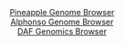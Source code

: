 <div id="Pineapple_Genome_Browser" align="center">
  <a href="https://igv.org/app/?sessionURL=blob:zZJfb5swFMW_i6VWm0TAQICAFE1JlqZpm0xpQtNRVciAIVbAZrZD_inffV60aS.r1DxsmuQH..ra95zj3xE0mAvCKAiApZuObppAA2LFtnNU1SWeogoLEOSoFFgDHOeYY5piEBxBjoRE4eODurmSshaBYRBZtypEC6YLW0cVOjCKtkJPWWUMWFmihHEkGRdGn6OGGaRoWlucoLrW1Wxbd4wMSWSgsl4xKphRY1rEW_Ve_KsUF5iyCsfVppTkLCBWepTGTM_Rp95y3ktTLMQ93o.zbu9.3Huyh2E0cgdR.OV2GbrL6zkpKJIbjrv9ZBqOnxfRldWXljs42PAJlbMZTci2HV7Zn6.Hu5pwLLqmZ3bsjms7bRUNoRne_U.u1SIXOq.WyvMiYqsk_zqCxJ2sm73sDac7ZzcZv.H8pIGSpRvFAkhX3AtMqNnQ1RzLbf3Ymh0NQl_lwxkBwcurBiRH6Vq1vxyB3NeKGCDwt80ZHg0wnmEOgpYPoWf6vuW0vTb0ffOkHcGGl38v3Jvw0feg1bMsN85JKRXOWSxoLXREqd6kuV4cLkyzYAtrko5WpjVcDEajvT8vZBgN.fOh.GOWjvKvRp8_UBl9j6J_wt17hOgyuRS2bFfceTNrPQqdqFnXw4jfPCxvw9xuizfjuSyanPEKSdWvKur4k7YGcYKoVIWGCJKQksj9UqXItiAwLVtBC1JWMkUh4EXyAWpQMx348Tec9un19B0-">Pineapple Genome Browser</a>
</div>
<div id="Alphonso_Genome_Browser" align="center">
  <a href="https://igv.org/app/?sessionURL=blob:zZJbb9owGIb_i6VWmxSS2IGcJDSlpQcoW0cZzWhVRU5wgtvEDrYToIj_PrfatJtOKhebJvnC_uTD.z1.dqAlQlLOQAiQCXsmhMAAcsnXU1zVJfmCKyJBmONSEgMIkhNBWEZAuAM5lgrPbsb65FKpWoaWRVXdqTAruCkdE1f4mTO8lmbGK.uUlyVOucCKC2mdCNxyixZtZ01SXNemftsxe9YCK2zhsl5yJrlVE1Yka31f8quUFITxiiRVUyr6GiDReXTGhZnjT1E8jbKMSHlFtsNFP7oaRrfO2ezuwj29m11fxjM3Pp7SgmHVCNIno.3pBI3zzZidXzjDkZvG_DMiaO7Pj5zB8dmmpoLIPvSg7_hu1_c0GMoWZPM_9awHPbDvFRpdwKvrbHCEzmnO0s3ArWKSF4_Vds7f7NwHewOUPGu0CSBbCi.EtuHYrtFDbudlCn3DtgPNR3AKwvsHAyiBsye9_X4H1LbWvgBJVs2rOgbgYkEECDuBbXswCFCv63XtIIB7YwcaUf49uOezm8CzUYSQm.S0VFrmRSJZLU3MmNlmuVk8H0iTTSb5EToh_hS2X8eczS.jaPDYfKNN3M3.QNMA.vHXL9StvifTPzHvPUFMlR6qG6w0HuoNn.z6Nv4e8JV9t4K99PZxnBbrNwG9iHQYnJyLCiu9X1f08qdxLRYUM6ULLZU0pSVV21hz5GsQQuRocUHGS65NBKJIP9iGbcCe_fG3oM7.Yf8D">Alphonso Genome Browser</a>
</div>


<div id="DAF_Genomics_Browser" align="center">
  <a href="https://igv.org/app/?sessionURL=blob:tZFra9swFIb_i6D95JvkW2wIw9uarbTdRjwv0FLCmX0ce7ElV5KTtiH_fcLrGGyUMehAEhLn8r46z4HsUKpWcJIS5tDQoZRYRDVin0M_dPgBelQkraFTaBGJNUrkJZL0QGpQGorlpalstB5U6roV1PYGuejbUjnKd2CwlRh1gybVZg708Cg47JVTit4ka3ChGxrBlXChLFEp23MH5Jv1HszxM7aeWuK6HzvdTqprY8IYq5wajNuWV3j_FyP_Qdms9lW2yrOp_gIfzqt5dnGeffHPiut30Zvr4uP7VRGtTvN2w0GPEudXow53UOQnbLH8tM9Vz.pwkLuGdX7mnfhvT8_uh1aimtOYzvxZFDBKjhbpRDkaCKRsJE1pYMVsZrEgsJ.ufhiZKUjRkvTm1iJaQrk16TcHoh8Gg4oovBsnahYRskJJUjvxvJgmCQuDOPCShB6tAxll98IsF8UyiT2WMRY5X6E3.nXbTQM0Qn8GXwrkb53N_ldQn2tZPUosmku2EHhneFV8.1p_K2aUbZ8BZZFnP1YL2YM2oR_PJyzQGb0euf7FxT_eHr8D">DAF Genomics Browser</a>
</div>
